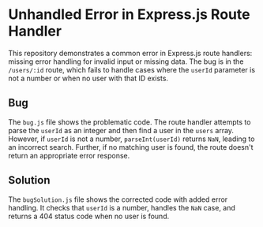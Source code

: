 # Unhandled Error in Express.js Route Handler

This repository demonstrates a common error in Express.js route handlers: missing error handling for invalid input or missing data. The bug is in the `/users/:id` route, which fails to handle cases where the `userId` parameter is not a number or when no user with that ID exists.

## Bug

The `bug.js` file shows the problematic code.  The route handler attempts to parse the `userId` as an integer and then find a user in the `users` array.  However, if `userId` is not a number, `parseInt(userId)` returns `NaN`, leading to an incorrect search. Further, if no matching user is found, the route doesn't return an appropriate error response.

## Solution

The `bugSolution.js` file shows the corrected code with added error handling.  It checks that `userId` is a number, handles the `NaN` case, and returns a 404 status code when no user is found.